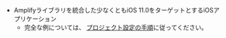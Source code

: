 * Amplifyライブラリを統合した少なくともiOS 11.0をターゲットとするiOSアプリケーション
    * 完全な例については、 [プロジェクト設定の手順](~/lib/project-setup/create-application.md)に従ってください。

